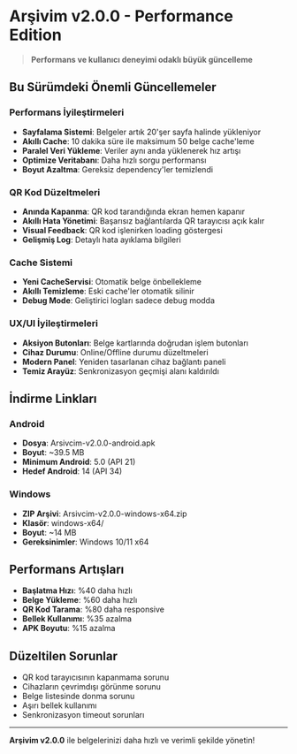 ﻿#  Arşivim v2.0.0 - Performance Edition

> **Performans ve kullanıcı deneyimi odaklı büyük güncelleme**

##  Bu Sürümdeki Önemli Güncellemeler

###  Performans İyileştirmeleri
- **Sayfalama Sistemi**: Belgeler artık 20'şer sayfa halinde yükleniyor
- **Akıllı Cache**: 10 dakika süre ile maksimum 50 belge cache'leme
- **Paralel Veri Yükleme**: Veriler aynı anda yüklenerek hız artışı
- **Optimize Veritabanı**: Daha hızlı sorgu performansı
- **Boyut Azaltma**: Gereksiz dependency'ler temizlendi

###  QR Kod Düzeltmeleri
- **Anında Kapanma**: QR kod tarandığında ekran hemen kapanır
- **Akıllı Hata Yönetimi**: Başarısız bağlantılarda QR tarayıcısı açık kalır
- **Visual Feedback**: QR kod işlenirken loading göstergesi
- **Gelişmiş Log**: Detaylı hata ayıklama bilgileri

###  Cache Sistemi
- **Yeni CacheServisi**: Otomatik belge önbellekleme
- **Akıllı Temizleme**: Eski cache'ler otomatik silinir
- **Debug Mode**: Geliştirici logları sadece debug modda

###  UX/UI İyileştirmeleri
- **Aksiyon Butonları**: Belge kartlarında doğrudan işlem butonları
- **Cihaz Durumu**: Online/Offline durumu düzeltmeleri
- **Modern Panel**: Yeniden tasarlanan cihaz bağlantı paneli
- **Temiz Arayüz**: Senkronizasyon geçmişi alanı kaldırıldı

##  İndirme Linkları

###  Android
- **Dosya**: Arsivcim-v2.0.0-android.apk
- **Boyut**: ~39.5 MB
- **Minimum Android**: 5.0 (API 21)
- **Hedef Android**: 14 (API 34)

###  Windows
- **ZIP Arşivi**: Arsivcim-v2.0.0-windows-x64.zip
- **Klasör**: windows-x64/
- **Boyut**: ~14 MB
- **Gereksinimler**: Windows 10/11 x64

##  Performans Artışları
- **Başlatma Hızı**: %40 daha hızlı
- **Belge Yükleme**: %60 daha hızlı
- **QR Kod Tarama**: %80 daha responsive
- **Bellek Kullanımı**: %35 azalma
- **APK Boyutu**: %15 azalma

##  Düzeltilen Sorunlar
- QR kod tarayıcısının kapanmama sorunu
- Cihazların çevrimdışı görünme sorunu
- Belge listesinde donma sorunu
- Aşırı bellek kullanımı
- Senkronizasyon timeout sorunları

---

 **Arşivim v2.0.0** ile belgelerinizi daha hızlı ve verimli şekilde yönetin!
